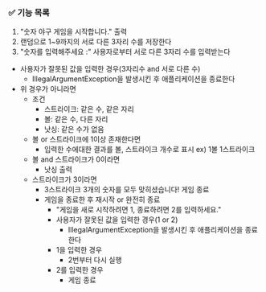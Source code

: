 ### ✅ 기능 목록
1. "숫자 야구 게임을 시작합니다." 출력
2. 랜덤으로 1~9까지의 서로 다른 3자리 수를 저장한다
3.  "숫자를 입력해주세요 :" 사용자로부터 서로 다른 3자리 수를 입력받는다
* 사용자가 잘못된 값을 입력한 경우(3자리수 and 서로 다른 수)
    * IllegalArgumentException을 발생시킨 후 애플리케이션을 종료한다
* 위 경우가 아니라면
    * 조건
        - 스트라이크: 같은 수, 같은 자리
        - 볼: 같은 수, 다른 자리
        - 낫싱: 같은 수가 없음
    * 볼 or 스트라이크에 1이상 존재한다면
        - 입력한 수에대한 결과를 볼, 스트라이크 개수로 표시
          ex) 1볼 1스트라이크
    * 볼 and 스트라이크가 0이라면
        * 낫싱 출력
    * 스트라이크가 3이라면
        * 3스트라이크
          3개의 숫자를 모두 맞히셨습니다! 게임 종료
        * 게임을 종료한 후 재시작 or 완전히 종료
            * "게임을 새로 시작하려면 1, 종료하려면 2를 입력하세요."
            * 사용자가 잘못된 값을 입력한 경우(1 or 2)
                * IllegalArgumentException을 발생시킨 후 애플리케이션을 종료한다
            * 1을 입력한 경우 
              * 2번부터 다시 실행
            * 2를 입력한 경우
              * 게임 종료 
      